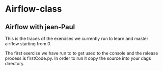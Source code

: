 # Airflow-class
## Airflow with jean-Paul

This is the traces of the exercises we currently run to learn and master airflow starting from 0.

The first exercise we have run to to get used to the console and the release process is firstCode.py. In order to run it copy the source into your dags directory.  
